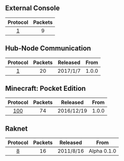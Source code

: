 ## External Console

Protocol | Packets
:---:|:---:
[1](https://github.com/sel-project/sel-utils/tree/master/doc/externalconsole/1.md) | 9

## Hub-Node Communication

Protocol | Packets | Released | From
:---:|:---:|:---:|:---:
[1](https://github.com/sel-project/sel-utils/tree/master/doc/hncom/1.md) | 20 | 2017/1/7 | 1.0.0

## Minecraft: Pocket Edition

Protocol | Packets | Released | From
:---:|:---:|:---:|:---:
[100](https://github.com/sel-project/sel-utils/tree/master/doc/pocket/100.md) | 74 | 2016/12/19 | 1.0.0

## Raknet

Protocol | Packets | Released | From
:---:|:---:|:---:|:---:
[8](https://github.com/sel-project/sel-utils/tree/master/doc/raknet/8.md) | 16 | 2011/8/16 | Alpha 0.1.0

